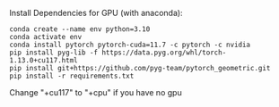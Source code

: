 Install Dependencies for GPU (with anaconda):
```
conda create --name env python=3.10
conda activate env
conda install pytorch pytorch-cuda=11.7 -c pytorch -c nvidia
pip install pyg-lib -f https://data.pyg.org/whl/torch-1.13.0+cu117.html
pip install git+https://github.com/pyg-team/pytorch_geometric.git
pip install -r requirements.txt
```
Change "+cu117" to "+cpu" if you have no gpu
